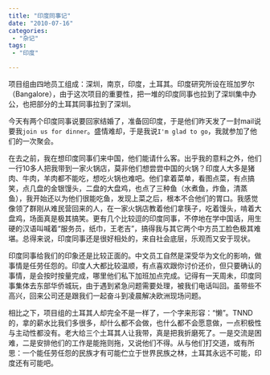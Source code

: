 ```yaml
---
title: "印度同事记"
date: "2010-07-16"
categories:
 - "杂记"
tags:
 - "印度"

---
```


项目组由四地员工组成：深圳，南京，印度，土耳其。印度研究所设在班加罗尔（Bangalore），由于这次项目的重要性，把一堆的印度同事也拉到了深圳集中办公，也把部分的土耳其同事拉到了深圳。

今天有两个印度同事说要回家结婚了，准备回印度，于是他们昨天发了一封mail说要我`join us for dinner`。盛情难却，于是我说`I'm glad to go`，我就参加了他们的一次聚会。

在去之前，我在想印度同事们来中国，他们能请什么客。出乎我的意料之外，他们一行10多人把我带到一家火锅店，莫非他们想尝尝中国的火锅？印度人大多是猪肉、牛肉，羊肉都不能吃，想吃火锅也难吧。他们拿着菜单，看图点菜，有点搞笑，点几盘的金银馒头，二盘的大盘鸡，也点了三种鱼（水煮鱼，炸鱼，清蒸鱼），我开始还以为他们很能吃鱼，发现上菜之后，根本不合他们的胃口。我感觉像领了群刚从难民营回来的人，在一家火锅店教着他们拿筷子，吃着馒头，啃着大盘鸡，场面真是极其搞笑。更有几个比较逗的印度同事，不停地在学中国话，用生硬的汉语叫喊着“服务员，纸巾，王老吉”，搞得我与其它两个中方员工脸色极其难堪。总得来说，印度同事还是很好相处的，来自社会底层，乐观而又安于现状。

印度同事给我们的印象还是比较正面的。中文员工自然是深受华为文化的影响，做事情是任劳任怨的。印度人大都比较温顺，有点喜欢跟你讨价还价，但只要确认的事情，是会按时按量完成，哪里他们私下加班加点完成。记得有一天周未，印度同事集体去东部华侨城玩，由于遇到紧急问题需要处理，被我们电话叫回。虽带些不高兴，回来公司还是跟我们一起奋斗到凌晨解决欧洲现场问题。

相比之下，项目组的土耳其人却完全不是一样了，一个字来形容：“懒”。TNND的，拿的薪水比我们多很多，却什么都不会做，也什么都不会愿意做，一点积极性与主动性都没有。老大给三个土耳其人让我带，真是把我折磨死了。一是交流是困难，二是安排他们的工作是能拖则拖，又说他们不得。从与他们打交道，或有所思：一个能任劳任怨的民族才有可能伫立于世界民族之林，土耳其永远不可能，印度还有可能吧。